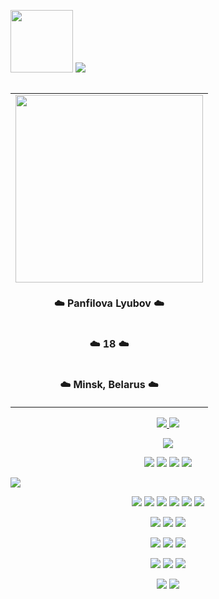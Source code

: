 <!-- <h1 align="center"> Hi there 👋 </h1> -->
<a href="#"><img src="https://media.giphy.com/media/WUlplcMpOCEmTGBtBW/giphy.gif" width="100"></a>
<a href="#"> <img src="https://readme-typing-svg.demolab.com?font=Dangrek&size=36&duration=6000&pause=1000&color=D481FF&background=4D23FF00&center=true&vCenter=true&width=435&lines=Hey!+Nice+to+see+you!"></a>

<!-- [![Typing SVG](https://readme-typing-svg.demolab.com?font=Dangrek&size=36&duration=6000&pause=1000&color=D481FF&background=4D23FF00&center=true&vCenter=true&width=435&lines=Hey!+Nice+to+see+you!)](#) 
<img src="https://media.giphy.com/media/WUlplcMpOCEmTGBtBW/giphy.gif" width="100"> -->

<!-- Right table -->

<table align="right" border="0">
    <tr><td><a href="#"><img src="https://user-images.githubusercontent.com/91209785/191731626-31667f23-0a7e-4393-ade8-e3bd10826894.jpg" width="300"></a></td></tr>
    <tr><td><p align="center"> <b>☁️ Panfilova Lyubov ☁️ </b></p></td></tr>
    <tr><td><p align="center"><b> ☁️ 18 ☁️</b></td></tr>
    <tr><td><p align="center"><b> ☁️ Minsk, Belarus ☁️ </b></td></tr>
</table>

<!-- Stats -->

<p align="center">
    <a href="#">    
            <img src="https://github-readme-stats.vercel.app/api?username=panfluba&show_icons=true&theme=material-palenight">
            <img src="https://github-readme-streak-stats.herokuapp.com?user=panfluba&count_private=true&include_all_commits=true&theme=material-palenight&date_format=M%20j%5B%2C%20Y%5D">
    </a>


<!-- Links -->
<p align="center">
<a href="#"><img src="https://user-images.githubusercontent.com/91209785/191745823-abda2fff-31ff-4ca7-8a15-d4cd2df7ba01.gif"></a>


<p align="center">
<a href="https://www.linkedin.com/in/lyubov-panfilova-55068b243/"><img src="https://img.shields.io/badge/linkedin-%230077B5.svg?style=for-the-badge&logo=linkedin&logoColor=white"></a>
<a href="https://t.me/lubo0ow"><img src="https://img.shields.io/badge/Telegram-2CA5E0?style=for-the-badge&logo=telegram&logoColor=white"></a>
<a href="https://www.twitch.tv/balabonya"><img src="https://img.shields.io/badge/Twitch-%239146FF.svg?style=for-the-badge&logo=Twitch&logoColor=white"></a>
<a href="mailto:panfluba@gmail.com"><img src="https://img.shields.io/badge/Gmail-%23E4405F?style=for-the-badge&logo=gmail&logoColor=white"></a>

<!-- [![LinkedIn](https://img.shields.io/badge/linkedin-%230077B5.svg?style=for-the-badge&logo=linkedin&logoColor=white)](#) 
[![Telegram](https://img.shields.io/badge/Telegram-2CA5E0?style=for-the-badge&logo=telegram&logoColor=white)](#) 
[![Twitch](https://img.shields.io/badge/Twitch-%239146FF.svg?style=for-the-badge&logo=Twitch&logoColor=white)](#) 
[![Gmail](https://img.shields.io/badge/Gmail-%23E4405F?style=for-the-badge&logo=gmail&logoColor=white)](#) -->

[![](https://activity-graph.herokuapp.com/graph?username=panfluba&count_private=true&include_all_commits=true&theme=material-palenight)](#)

<!--#### 🎨 Design-->
<p align="center">
<a href="#"><img src="https://user-images.githubusercontent.com/91209785/191903263-69fe9ac7-8c8b-4985-ba06-e20c24d1f9d0.gif"></a>
<a href="#"><img src="https://img.shields.io/badge/adobe%20photoshop-%231976D2.svg?style=for-the-badge&logo=adobe%20photoshop&logoColor=white"></a>
<a href="#"><img src="https://img.shields.io/badge/figma-7957D5.svg?style=for-the-badge&logo=figma&logoColor=white"></a>
<a href="#"><img src="https://img.shields.io/badge/Adobe%20Premiere%20Pro-%23593d88.svg?style=for-the-badge&logo=Adobe%20Premiere%20Pro&logoColor=white"></a>
<a href="#"><img src="https://img.shields.io/badge/blender-%23F5792A.svg?style=for-the-badge&logo=blender&logoColor=white"></a>
<a href="#"><img src="https://img.shields.io/badge/adobe%20illustrator-%23FF9A00.svg?style=for-the-badge&logo=adobe%20illustrator&logoColor=white"></a>

<!--[![Adobe Photoshop](https://img.shields.io/badge/adobe%20photoshop-%231976D2.svg?style=for-the-badge&logo=adobe%20photoshop&logoColor=white)](#)
[![Figma](https://img.shields.io/badge/figma-7957D5.svg?style=for-the-badge&logo=figma&logoColor=white)](#)
[![Adobe Premiere Pro](https://img.shields.io/badge/Adobe%20Premiere%20Pro-%23593d88.svg?style=for-the-badge&logo=Adobe%20Premiere%20Pro&logoColor=white)](#)
[![Blender](https://img.shields.io/badge/blender-%23F5792A.svg?style=for-the-badge&logo=blender&logoColor=white)](#)
[![Adobe Illustrator](https://img.shields.io/badge/adobe%20illustrator-%23FF9A00.svg?style=for-the-badge&logo=adobe%20illustrator&logoColor=white)](#)-->


<!-- #### 📚 Languages -->
<p align="center">
<a href="#"><img src="https://user-images.githubusercontent.com/91209785/191902318-64b373bb-876c-4a44-8e1b-e179a5b2fbd5.gif"></a>
<a href="#"><img src="https://img.shields.io/badge/JavaScript-ffcd00.svg?style=for-the-badge&logo=javascript&logoColor=black"></a>
<a href="#"><img src="https://img.shields.io/badge/c++-3ca3cf.svg?style=for-the-badge&logo=c%2B%2B&logoColor=white"></a>

<!-- [![JavaScript](https://img.shields.io/badge/JavaScript-ffcd00.svg?style=for-the-badge&logo=javascript&logoColor=black)](#)
[![C++](https://img.shields.io/badge/c++-3765ab.svg?style=for-the-badge&logo=c%2B%2B&logoColor=white)](#) -->

<!--#### 💻 Web-->
<p align="center">
<a href="#"><img src="https://user-images.githubusercontent.com/91209785/191903247-0b43c080-f0f8-4ef0-96f8-fca1504dd83d.gif"></a>
<a href="#"><img src="https://img.shields.io/badge/HTML5-%23E4405F?style=for-the-badge&logo=html5&logoColor=white"></a>
<a href="#"><img src="https://img.shields.io/badge/CSS3-%231976D2?style=for-the-badge&logo=css3&logoColor=white"></a>

<!-- #### 📚 Frameworks -->
<p align="center">
<a href="#"><img src="https://user-images.githubusercontent.com/91209785/191903289-4090bb00-eb2c-471f-bd98-95c6a6a6147c.gif"></a>
<a href="#"><img src="https://img.shields.io/badge/react-%2320232a.svg?style=for-the-badge&logo=react&logoColor=white"></a>
<a href="#"><img src="https://img.shields.io/badge/Qt-fff.svg?style=for-the-badge&logo=Qt&logoColor=black"></a>



<!-- #### 🎓 Education -->
<p align="center">
<a href="#"><img src="https://user-images.githubusercontent.com/91209785/191903292-5b1e875f-fe51-49d2-b7f7-4322f73e8cbb.gif"></a>
<a href="https://www.codewars.com/users/panfluba"><img src="https://img.shields.io/badge/Codewars-%23E4405F?style=for-the-badge&logo=codewars&logoColor=white"></a>
<!-- <a href="#"><img src="#"></a> -->


<!--
**panfluba/panfluba** is a ✨ _special_ ✨ repository because its `README.md` (this file) appears on your GitHub profile.

Here are some ideas to get you started:

- 🔭 I’m currently working on ...
- 🌱 I’m currently learning ...
- 👯 I’m looking to collaborate on ...
- 🤔 I’m looking for help with ...
- 💬 Ask me about ...
- 📫 How to reach me: ...
- 😄 Pronouns: ...
- ⚡ Fun fact: ...

-->
